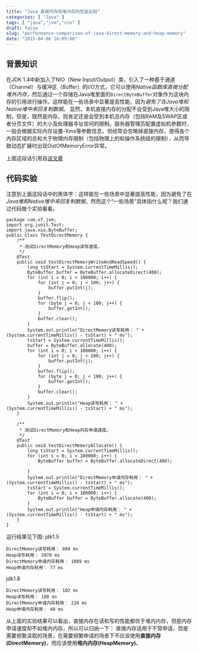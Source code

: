 ```yaml
---
title: "Java 直接内存和堆内存的性能比较"
categories: [ "Java" ]
tags: [ "java","jvm","nio" ]
draft: false
slug: "performance-comparison-of-java-direct-memory-and-heap-memory"
date: "2015-04-06 16:09:00"
---
```


## 背景知识

在JDK 1.4中新加入了NIO（New Input/Output）类，引入了一种基于通道（Channel）与缓冲区（Buffer）的I/O方式，它可以使用*Native函数库直接分配堆外内存*，然后通过一个存储在Java堆里面的`DirectByteBuffer`对象作为这块内存的引用进行操作。这样能在一些场景中显著提高性能，因为*避免了在Java堆和Native堆中来回复制数据*。
显然，本机直接内存的分配不会受到Java堆大小的限制，但是，既然是内存，则肯定还是会受到本机总内存（包括RAM及SWAP区或者分页文件）的大小及处理器寻址空间的限制。服务器管理员配置虚拟机参数时，一般会根据实际内存设置-Xmx等参数信息，但经常会忽略掉直接内存，使得各个内存区域的总和大于物理内存限制（包括物理上的和操作系统级的限制），从而导致动态扩展时出现OutOfMemoryError异常。

上面这段话引用自[该文章](http://book.51cto.com/art/201107/278886.htm)

## 代码实验

注意到上面这段话中的黑体字：这样能在一些场景中显著提高性能，因为避免了在*Java堆和Native堆中来回复制数据*，然而这个“一些场景”具体指什么呢？我们通过代码做个实验看看。


<!--more-->


    package com.xf.jvm; 
    import org.junit.Test;
    import java.nio.ByteBuffer;
    public class TestDirectMemory {
        /**
         * 测试DirectMemory和Heap读写速度。
         */
        @Test
        public void testDirectMemoryWriteAndReadSpeed() {
            long tsStart = System.currentTimeMillis();
            ByteBuffer buffer = ByteBuffer.allocateDirect(400);
            for (int i = 0; i < 100000; i++) {
                for (int j = 0; j < 100; j++) {
                    buffer.putInt(j);
                }
                buffer.flip();
                for (byte j = 0; j < 100; j++) {
                    buffer.getInt();
                }
                buffer.clear();
            }
            System.out.println("DirectMemory读写耗用： " + (System.currentTimeMillis() - tsStart) + " ms");
            tsStart = System.currentTimeMillis();
            buffer = ByteBuffer.allocate(400);
            for (int i = 0; i < 100000; i++) {
                for (int j = 0; j < 100; j++) {
                    buffer.putInt(j);
                }
                buffer.flip();
                for (byte j = 0; j < 100; j++) {
                    buffer.getInt();
                }
                buffer.clear();
            }
            System.out.println("Heap读写耗用： " + (System.currentTimeMillis() - tsStart) + " ms");
        }
    
        /**
         * 测试DirectMemory和Heap内存申请速度。
         */
        @Test
        public void testDirectMemoryAllocate() {
            long tsStart = System.currentTimeMillis();
            for (int i = 0; i < 100000; i++) {
                ByteBuffer buffer = ByteBuffer.allocateDirect(400);
    
            }
            System.out.println("DirectMemory申请内存耗用： " + (System.currentTimeMillis() - tsStart) + " ms");
            tsStart = System.currentTimeMillis();
            for (int i = 0; i < 100000; i++) {
                ByteBuffer buffer = ByteBuffer.allocate(400);
            }
            System.out.println("Heap申请内存耗用： " + (System.currentTimeMillis() - tsStart) + " ms");
        }
    }

运行结果见下图:
jdk1.5

    DirectMemory读写耗用： 889 ms
    Heap读写耗用： 2070 ms
    DirectMemory申请内存耗用： 1089 ms
    Heap申请内存耗用： 77 ms

jdk1.8

    DirectMemory读写耗用： 102 ms
    Heap读写耗用： 188 ms
    DirectMemory申请内存耗用： 228 ms
    Heap申请内存耗用： 48 ms

从上面的实验结果可以看出，直接内存在读和写的性能都优于堆内内存，但是内存申请速度却不如堆内内存，所以可以归纳一下： 直接内存适用于不常申请，但是需要频繁读取的场景，在需要频繁申请的场景下不应该使用**直接内存(DirectMemory)**，而应该使用**堆内内存(HeapMemory)**。
